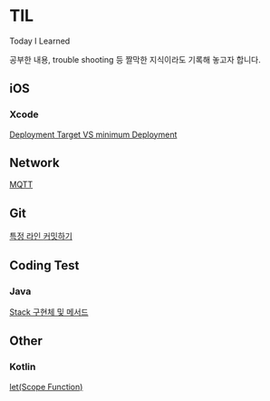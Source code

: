 # TIL
Today I Learned

공부한 내용, trouble shooting 등 짤막한 지식이라도 기록해 놓고자 합니다.

## iOS

### Xcode
[Deployment Target VS minimum Deployment](iOS/Build/[iOS]Deployment%20Target%20VS%20minimum%20Deployment.md)

## Network
[MQTT](Network/MQTT.md)


## Git
[특정 라인 커밋하기](Git/특정%20라인%20커밋하기.md)


## Coding Test

### Java
[Stack 구현체 및 메서드](CodingTest/Java/[Java]%20Stack%20구현체%20및%20메서드.md)

## Other

### Kotlin
[let(Scope Function)](Kotlin/[Kotlin]%20let(Scope%20Function).md)
